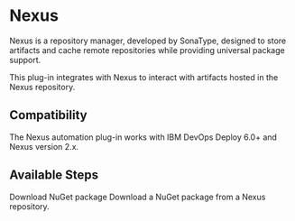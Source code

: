 
# Nexus

Nexus is a repository manager, developed by SonaType, designed to store artifacts and cache remote repositories while providing universal package support.

This plug-in integrates with Nexus to interact with artifacts hosted in the Nexus repository.

## Compatibility

The Nexus automation plug-in works with IBM DevOps Deploy 6.0+ and Nexus version 2.x.


## Available Steps

Download NuGet package Download a NuGet package from a Nexus repository.


